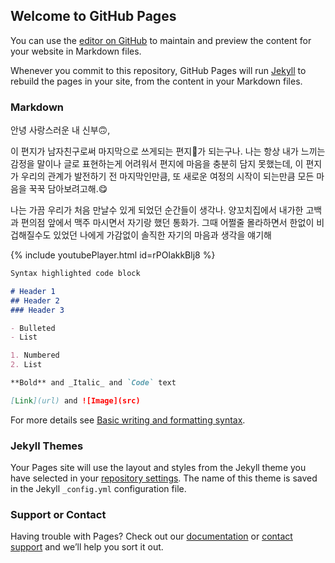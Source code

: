 ## Welcome to GitHub Pages

You can use the [editor on GitHub](https://github.com/luckymeetssalty/luckymeetssalty.github.io/edit/main/README.md) to maintain and preview the content for your website in Markdown files.

Whenever you commit to this repository, GitHub Pages will run [Jekyll](https://jekyllrb.com/) to rebuild the pages in your site, from the content in your Markdown files.

### Markdown

안녕 사랑스러운 내 신부🙃,

이 편지가 남자친구로써 마지막으로 쓰게되는 편지💌가 되는구나.
나는 항상 내가 느끼는 감정을 말이나 글로 표현하는게 어려워서 편지에 마음을 충분히 담지 못했는데, 이 편지가 우리의 관계가 발전하기 전 마지막인만큼, 또 새로운 여정의 시작이 되는만큼 모든 마음을 꾹꾹 담아보려고해.😋

나는 가끔 우리가 처음 만날수 있게 되었던 순간들이 생각나. 양꼬치집에서 내가한 고백과 편의점 앞에서 맥주 마시면서 자기랑 했던 통화가. 그때 어쩔줄 몰라하면서 한없이 비겁해질수도 있었던 나에게 가감없이 솔직한 자기의 마음과 생각을 얘기해


{% include youtubePlayer.html id=rPOlakkBlj8 %}

```markdown
Syntax highlighted code block

# Header 1
## Header 2
### Header 3

- Bulleted
- List

1. Numbered
2. List

**Bold** and _Italic_ and `Code` text

[Link](url) and ![Image](src)
```

For more details see [Basic writing and formatting syntax](https://docs.github.com/en/github/writing-on-github/getting-started-with-writing-and-formatting-on-github/basic-writing-and-formatting-syntax).

### Jekyll Themes

Your Pages site will use the layout and styles from the Jekyll theme you have selected in your [repository settings](https://github.com/luckymeetssalty/luckymeetssalty.github.io/settings/pages). The name of this theme is saved in the Jekyll `_config.yml` configuration file.

### Support or Contact

Having trouble with Pages? Check out our [documentation](https://docs.github.com/categories/github-pages-basics/) or [contact support](https://support.github.com/contact) and we’ll help you sort it out.
